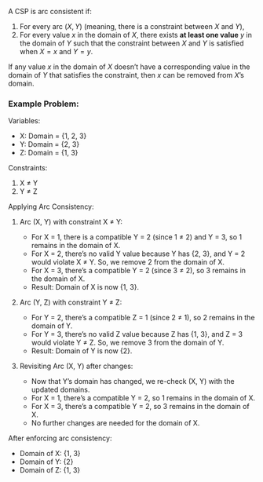 A CSP is arc consistent if:

1. For every arc $(X,Y)$ (meaning, there is a constraint between $X$ and $Y$),
2. For every value $x$ in the domain of $X$, there exists **at least one value** $y$ in the domain of $Y$ such that the constraint between $X$ and $Y$ is satisfied when $X=x$ and $Y=y$.

If any value $x$ in the domain of $X$ doesn’t have a corresponding value in the domain of $Y$ that satisfies the constraint, then $x$ can be removed from $X$’s domain.

### Example Problem:

Variables:
- X: Domain = {1, 2, 3}
- Y: Domain = {2, 3}
- Z: Domain = {1, 3}

Constraints:
1. X ≠ Y
2. Y ≠ Z

Applying Arc Consistency:
1. Arc (X, Y) with constraint X ≠ Y:
    - For X = 1, there is a compatible Y = 2 (since 1 ≠ 2) and Y = 3, so 1 remains in the domain of X.
    - For X = 2, there’s no valid Y value because Y has {2, 3}, and Y = 2 would violate X ≠ Y. So, we remove 2 from the domain of X.
    - For X = 3, there’s a compatible Y = 2 (since 3 ≠ 2), so 3 remains in the domain of X.
    - Result: Domain of X is now {1, 3}.

2. Arc (Y, Z) with constraint Y ≠ Z:
    - For Y = 2, there’s a compatible Z = 1 (since 2 ≠ 1), so 2 remains in the domain of Y.
    - For Y = 3, there’s no valid Z value because Z has {1, 3}, and Z = 3 would violate Y ≠ Z. So, we remove 3 from the domain of Y.
    - Result: Domain of Y is now {2}.

3. Revisiting Arc (X, Y) after changes:
    - Now that Y’s domain has changed, we re-check (X, Y) with the updated domains.
    - For X = 1, there’s a compatible Y = 2, so 1 remains in the domain of X.
    - For X = 3, there’s a compatible Y = 2, so 3 remains in the domain of X.
    - No further changes are needed for the domain of X.

After enforcing arc consistency:
- Domain of X: {1, 3}
- Domain of Y: {2}
- Domain of Z: {1, 3}
